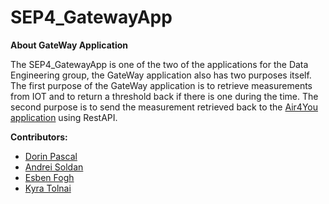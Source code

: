 # SEP4_GatewayApp

**About GateWay Application**

The SEP4_GatewayApp is one of the two of the applications for the Data Engineering group, the GateWay application also has two purposes itself.
The first purpose of the GateWay application is to retrieve measurements from IOT and to return a threshold back if there is one during the time.
The second purpose is to send the measurement retrieved back to the [Air4You application](https://github.com/asold2/air4you) using RestAPI.

**Contributors:**
- [Dorin Pascal](https://github.com/dorinpascal)
- [Andrei Soldan](https://github.com/asold2)
- [Esben Fogh](https://github.com/Fogh1206)
- [Kyra Tolnai](https://github.com/kyratolnai11)
